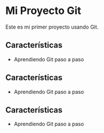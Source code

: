 # Mi Proyecto Git
Este es mi primer proyecto usando Git.

## Características
- Aprendiendo Git paso a paso

## Características
- Aprendiendo Git paso a paso

## Características
- Aprendiendo Git paso a paso
